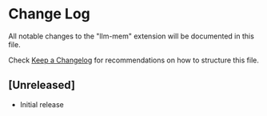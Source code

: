 # Change Log

All notable changes to the "llm-mem" extension will be documented in this file.

Check [Keep a Changelog](http://keepachangelog.com/) for recommendations on how to structure this file.

## [Unreleased]

- Initial release